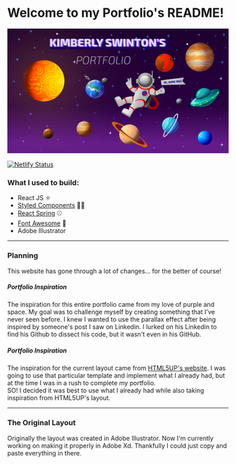 # Welcome to my Portfolio's README!

[![Kimberly's Portfolio Banner](./public/image_preview.png)](https://ksswinton.com)

[![Netlify Status](https://api.netlify.com/api/v1/badges/cac26ca8-b7df-4185-b861-32225b28a58f/deploy-status)](https://ksswinton.com)

### What I used to build:
- React JS ⚛️
- [Styled Components](https://styled-components.com/) 💅🏾
- [React Spring](https://react-spring.io/) ⚾️
- [Font Awesome](https://fontawesome.com/) 🦄
- Adobe Illustrator 
---
### Planning

This website has gone through a lot of changes... for the better of course! 

##### Portfolio Inspiration
The inspiration for this entire portfolio came from my love of purple and space. My goal was to challenge myself by creating something that I've never seen before. I knew I wanted to use the parallax effect after being inspired by someone's post I saw on Linkedin. I lurked on his Linkedin to find his Github to dissect his code, but it wasn't even in his GitHub.

##### Portfolio Inspiration
The inspiration for the current layout came from [HTML5UP's website](https://html5up.net/paradigm-shift). I was going to use that particular template and implement what I already had, but at the time I was in a rush to complete my portfolio. 
<br> SO! I decided it was best to use what I already had while also taking inspiration from HTML5UP's layout. 

---
### The Original Layout

Originally the layout was created in Adobe Illustrator. Now I'm currently working on making it properly in Adobe Xd. Thankfully I could just copy and paste everything in there.



